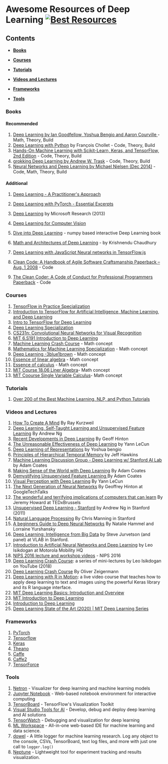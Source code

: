 # Awesome Resources of Deep Learning [![Best Resources](https://cdn.rawgit.com/sindresorhus/awesome/d7305f38d29fed78fa85652e3a63e154dd8e8829/media/badge.svg)](https://github.com/sindresorhus/awesome)

## Contents

* **[Books](#books)**

* **[Courses](#courses)**

* **[Tutorials](#tutorials)**  

* **[Videos and Lectures](#videos-and-lectures)**  

* **[Frameworks](#frameworks)**  

* **[Tools](#tools)**  

### Books

#### Recommended
1. [Deep Learning by Ian Goodfellow, Yoshua Bengio and Aaron Courville ](http://www.deeplearningbook.org/) - Math, Theory, Build
2. [Deep Learning with Python](https://www.manning.com/books/deep-learning-with-python) by François Chollet - Code, Theory, Build
3. [Hands-On Machine Learning with Scikit-Learn, Keras, and TensorFlow, 2nd Edition](https://www.oreilly.com/library/view/hands-on-machine-learning/9781492032632/) - Code, Theory, Build
4. [grokking Deep Learning by Andrew W. Trask](https://cdn.ttgtmedia.com/rms/pdf/grokking_deep_learning.pdf) - Code, Theory, Build
5. [Neural Networks and Deep Learning by Michael Nielsen (Dec 2014)](http://neuralnetworksanddeeplearning.com/) - Code, Math, Theory, Build


#### Additional 
1.  [Deep Learning - A Practitioner's Approach](https://www.amazon.com.au/Deep-Learning-Practitioners-Josh-Patterson-ebook/dp/B074D5YF1D)
2. [Deep Learning with PyTorch - Essential Excerpts](https://pytorch.org/assets/deep-learning/Deep-Learning-with-PyTorch.pdf)
3.  [Deep Learning](http://research.microsoft.com/pubs/209355/DeepLearning-NowPublishing-Vol7-SIG-039.pdf) by Microsoft Research (2013)
4. [Deep Learning for Computer Vision](https://www.manning.com/books/grokking-deep-learning-for-computer-vision)
5. [Dive into Deep Learning](https://d2l.ai/) - numpy based interactive Deep Learning book
6. [Math and Architectures of Deep Learning](https://www.manning.com/books/math-and-architectures-of-deep-learning) - by Krishnendu Chaudhury
7. [Deep Learning with JavaScript Neural networks in TensorFlow.js](https://www.manning.com/books/deep-learning-with-javascript)
 
8. [Clean Code: A Handbook of Agile Software Craftsmanship Paperback – Aug. 1 2008](https://www.pdfdrive.com/clean-code-a-handbook-of-agile-software-craftsmanship-the-object-mentors-d45310217.html) - Code
9. [The Clean Coder: A Code of Conduct for Professional Programmers Paperback](https://www.amazon.ca/Clean-Coder-Conduct-Professional-Programmers/dp/0137081073) - Code


### Courses 

1. [TensorFlow in Practice Specialization](https://www.coursera.org/specializations/tensorflow-in-practice)
2. [Introduction to TensorFlow for Artificial Intelligence, Machine Learning, and Deep Learning](https://www.coursera.org/learn/introduction-tensorflow)
3. [Intro to TensorFlow for Deep Learning](https://www.udacity.com/course/intro-to-tensorflow-for-deep-learning--ud187)
4. [Deep Learning Specialization](https://www.coursera.org/specializations/deep-learning)
5. [CS231n: Convolutional Neural Networks for Visual Recognition](http://cs231n.stanford.edu/index.html)
6. [MIT 6.S191 Introduction to Deep Learning](http://introtodeeplearning.com)
7. [Machine Learning Crash Course](https://developers.google.com/machine-learning/crash-course) - Math concept
8. [Mathematics for Machine Learning Specialization](https://www.coursera.org/specializations/mathematics-machine-learning?source=deprecated_spark_cdp) - Math concept
9. [Deep Learning -3blue1brown](https://www.youtube.com/playlist?list=PLZHQObOWTQDNU6R1_67000Dx_ZCJB-3pi) - Math concept
10. [Essence of linear algebra](https://www.youtube.com/playlist?list=PLZHQObOWTQDPD3MizzM2xVFitgF8hE_ab) - Math concept
11. [Essence of calculus](https://www.youtube.com/playlist?list=PLZHQObOWTQDMsr9K-rj53DwVRMYO3t5Yr) - Math concept
12. [MIT Course 18.06 Liner Algebra](https://ocw.mit.edu/courses/mathematics/18-06-linear-algebra-spring-2010/)- Math concept
13. [MIT Coourse Single Variable Calculus](https://ocw.mit.edu/courses/mathematics/18-01-single-variable-calculus-fall-2006/)- Math concept


### Tutorials

1. [Over 200 of the Best Machine Learning, NLP, and Python Tutorials](https://medium.com/machine-learning-in-practice/over-200-of-the-best-machine-learning-nlp-and-python-tutorials-2018-edition-dd8cf53cb7dc)


### Videos and Lectures

1.  [How To Create A Mind](https://www.youtube.com/watch?v=RIkxVci-R4k) By Ray Kurzweil
2.  [Deep Learning, Self-Taught Learning and Unsupervised Feature Learning](https://www.youtube.com/watch?v=n1ViNeWhC24) By Andrew Ng
3.  [Recent Developments in Deep Learning](https://www.youtube.com/watch?v=vShMxxqtDDs&amp;index=3&amp;list=PL78U8qQHXgrhP9aZraxTT5-X1RccTcUYT) By Geoff Hinton
4.  [The Unreasonable Effectiveness of Deep Learning](https://www.youtube.com/watch?v=sc-KbuZqGkI) by Yann LeCun
5.  [Deep Learning of Representations](https://www.youtube.com/watch?v=4xsVFLnHC_0) by Yoshua bengio
6.  [Principles of Hierarchical Temporal Memory](https://www.youtube.com/watch?v=6ufPpZDmPKA) by Jeff Hawkins
7.  [Machine Learning Discussion Group - Deep Learning w/ Stanford AI Lab](https://www.youtube.com/watch?v=2QJi0ArLq7s&amp;list=PL78U8qQHXgrhP9aZraxTT5-X1RccTcUYT) by Adam Coates
8.  [Making Sense of the World with Deep Learning](http://vimeo.com/80821560) By Adam Coates
9.  [Demystifying Unsupervised Feature Learning ](https://www.youtube.com/watch?v=wZfVBwOO0-k) By Adam Coates
10.  [Visual Perception with Deep Learning](https://www.youtube.com/watch?v=3boKlkPBckA) By Yann LeCun
11.  [The Next Generation of Neural Networks](https://www.youtube.com/watch?v=AyzOUbkUf3M) By Geoffrey Hinton at GoogleTechTalks
12.  [The wonderful and terrifying implications of computers that can learn](http://www.ted.com/talks/jeremy_howard_the_wonderful_and_terrifying_implications_of_computers_that_can_learn) By Jeremy Howard at TEDxBrussels
13.  [Unsupervised Deep Learning - Stanford](http://web.stanford.edu/class/cs294a/handouts.html) by Andrew Ng in Stanford (2011)
14.  [Natural Language Processing](http://web.stanford.edu/class/cs224n/handouts/) By Chris Manning in Stanford
15.  [A beginners Guide to Deep Neural Networks](http://googleresearch.blogspot.com/2015/09/a-beginners-guide-to-deep-neural.html) By Natalie Hammel and Lorraine Yurshansky
16.  [Deep Learning: Intelligence from Big Data](https://www.youtube.com/watch?v=czLI3oLDe8M) by Steve Jurvetson (and panel) at VLAB in Stanford.
17. [Introduction to Artificial Neural Networks and Deep Learning](https://www.youtube.com/watch?v=FoO8qDB8gUU) by Leo Isikdogan at Motorola Mobility HQ
18. [NIPS 2016 lecture and workshop videos](https://nips.cc/Conferences/2016/Schedule) - NIPS 2016
19. [Deep Learning Crash Course](https://www.youtube.com/watch?v=oS5fz_mHVz0&list=PLWKotBjTDoLj3rXBL-nEIPRN9V3a9Cx07): a series of mini-lectures by Leo Isikdogan on YouTube (2018)
20. [Deep Learning Crash Course](https://www.manning.com/livevideo/deep-learning-crash-course) By Oliver Zeigermann
21. [Deep Learning with R in Motion](https://www.manning.com/livevideo/deep-learning-with-r-in-motion): a live video course that teaches how to apply deep learning to text and images using the powerful Keras library and its R language interface.
22. [MIT Deep Learning Basics: Introduction and Overview](https://www.youtube.com/watch?v=O5xeyoRL95U)
23. [MIT Introduction to Deep Learning](https://www.youtube.com/watch?v=njKP3FqW3Sk)
24. [Introduction to Deep Learning](https://www.youtube.com/user/Zan560)
25. [Deep Learning State of the Art (2020) | MIT Deep Learning Series](https://www.youtube.com/watch?v=0VH1Lim8gL8)



### Frameworks

1. [PyTorch](https://github.com/pytorch/pytorch)
2. [Tensorflow](https://github.com/tensorflow/tensorflow)
3. [Keras](https://github.com/keras-team/keras)
4. [Theano](http://deeplearning.net/software/theano/)
5. [Caffe](https://github.com/BVLC/caffe)
6. [Caffe2](https://github.com/caffe2/caffe2)
7. [TensorForce](https://github.com/reinforceio/tensorforce)



### Tools

1.  [Netron](https://github.com/lutzroeder/netron) - Visualizer for deep learning and machine learning models
2.  [Jupyter Notebook](http://jupyter.org) - Web-based notebook environment for interactive computing
3.  [TensorBoard](https://github.com/tensorflow/tensorboard) - TensorFlow's Visualization Toolkit
4.  [Visual Studio Tools for AI](https://visualstudio.microsoft.com/downloads/ai-tools-vs) - Develop, debug and deploy deep learning and AI solutions
5.  [TensorWatch](https://github.com/microsoft/tensorwatch) - Debugging and visualization for deep learning
6. [ML Workspace](https://github.com/ml-tooling/ml-workspace) - All-in-one web-based IDE for machine learning and data science.
7.  [dowel](https://github.com/rlworkgroup/dowel) - A little logger for machine learning research. Log any object to the console, CSVs, TensorBoard, text log files, and more with just one call to `logger.log()`
8.  [Neptune](https://neptune.ml/) - Lightweight tool for experiment tracking and results visualization. 

